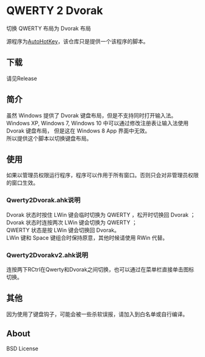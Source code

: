 # QWERTY 2 Dvorak #

切换 QWERTY 布局为 Dvorak 布局

源程序为[AutoHotKey](https://github.com/Lexikos/AutoHotkey_L)，该仓库只是提供一个该程序的脚本。

## 下载 ##

请见Release

## 简介 ##

虽然 Windows 提供了 Dvorak 键盘布局，但是不支持同时打开输入法。<br />
Windows XP, Windows 7, Windows 10 中可以通过修改注册表让输入法使用 Dvorak 键盘布局，
但是这在 Windows 8 App 界面中无效。<br />
所以提供这个脚本以切换键盘布局。

## 使用 ##
如果以管理员权限运行程序，程序可以作用于所有窗口。否则只会对非管理员权限的窗口生效。

### Qwerty2Dvorak.ahk说明 ###

Dvorak 状态时按住 LWin 键会临时切换为 QWERTY ，松开时切换回 Dvorak ；<br />
Dvorak 状态时连按两次 LWin 键会切换为 QWERTY ；<br />
QWERTY 状态是按 LWin 键会切换回 Dvorak。<br />
LWin 键和 Space 键组合时保持原意，其他时候请使用 RWin 代替。

### Qwerty2Dvorakv2.ahk说明 ###

连按两下RCtrl在Qwerty和Dvorak之间切换，也可以通过在菜单栏直接单击图标切换。

## 其他 ##

因为使用了键盘钩子，可能会被一些杀软误报，请加入到白名单或自行编译。

## About ##

BSD License
